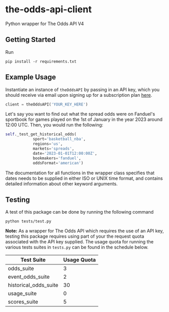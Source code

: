# the-odds-api-client
Python wrapper for The Odds API V4

## Getting Started

Run

```
pip install -r requirements.txt
```

## Example Usage

Instantiate an instance of `theOddsAPI` by passing in an API key, which you 
should receive via email upon signing up for a subscription plan [here](!https://the-odds-api.com/).

```python
client = theOddsAPI('YOUR_KEY_HERE')
```

Let's say you want to find out what the spread odds were on Fanduel's sportbook for games played on the 1st of January in the year 2023 around 12:00 UTC. Then, you would run the following:

```python
self._test_get_historical_odds(
            sport='basketball_nba',
            regions='us',
            markets='spreads',
            date='2023-01-01T12:00:00Z',
            bookmakers='fanduel',
            oddsFormat='american')
```

The documentation for all functions in the wrapper class specifies that dates needs to be supplied in either ISO or UNIX time format, and contains detailed information about other keyword arguments.

## Testing

A test of this package can be done by running the following command

```
python tests/test.py
```

<b>Note:</b> As a wrapper for The Odds API which requires the use of an API key,
testing this package requires using part of your the request quota associated
with the API key supplied. The usage quota for running the various tests suites
in `tests.py` can be found in the schedule below. 

| Test Suite | Usage Quota |
| -------- | -------- |
| odds_suite | 3 |
| event_odds_suite | 2 |
| historical_odds_suite |  30 |
| usage_suite | 0 |
| scores_suite | 5 |
